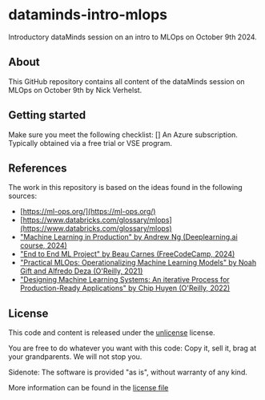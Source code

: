 # dataminds-intro-mlops

Introductory dataMinds session on an intro to MLOps on October 9th 2024.

## About

This GitHub repository contains all content of the dataMinds session on MLOps on October 9th by Nick Verhelst.

## Getting started

Make sure you meet the following checklist:
[] An Azure subscription. Typically obtained via a free trial or VSE program.

## References

The work in this repository is based on the ideas found in the following sources:

- [https://ml-ops.org/](https://ml-ops.org/)
- [https://www.databricks.com/glossary/mlops](https://www.databricks.com/glossary/mlops)
- ["Machine Learning in Production" by Andrew Ng (Deeplearning.ai course, 2024)](https://www.deeplearning.ai/courses/machine-learning-in-production/)
- ["End to End ML Project" by Beau Carnes (FreeCodeCamp, 2024)](https://www.freecodecamp.org/news/end-to-end-machine-learning-course-project/)
- ["Practical MLOps: Operationalizing Machine Learning Models" by Noah Gift and Alfredo Deza (O'Reilly, 2021)](https://www.amazon.com.be/-/nl/Noah-Gift/dp/1098103017/ref=asc_df_1098103017/?tag=begogshpadd0d-21&linkCode=df0&hvadid=633419933432&hvpos=&hvnetw=g&hvrand=305839029236270021&hvpone=&hvptwo=&hvqmt=&hvdev=c&hvdvcmdl=&hvlocint=&hvlocphy=9197420&hvtargid=pla-1271564395438&psc=1&mcid=8c2c3d289d9532fa978d3fc042e1a9be)
- ["Designing Machine Learning Systems: An iterative Process for Production-Ready Applications" by Chip Huyen (O'Reilly, 2022)](https://www.amazon.com.be/-/en/Chip-Huyen/dp/1098107969/ref=asc_df_1098107969/?tag=begogshpadde-21&linkCode=df0&hvadid=633334843431&hvpos=&hvnetw=g&hvrand=305839029236270021&hvpone=&hvptwo=&hvqmt=&hvdev=c&hvdvcmdl=&hvlocint=&hvlocphy=9197420&hvtargid=pla-1688018801992&psc=1&mcid=e369280fea543b5f9a3941f71e3bba2f)

## License

This code and content is released under the [unlicense](https://unlicense.org/) license.

You are free to do whatever you want with this code: Copy it, sell it, brag at your grandparents. We will not stop you.

Sidenote: The software is provided "as is", without warranty of any kind.

More information can be found in the [license file](LICENSE.md)
